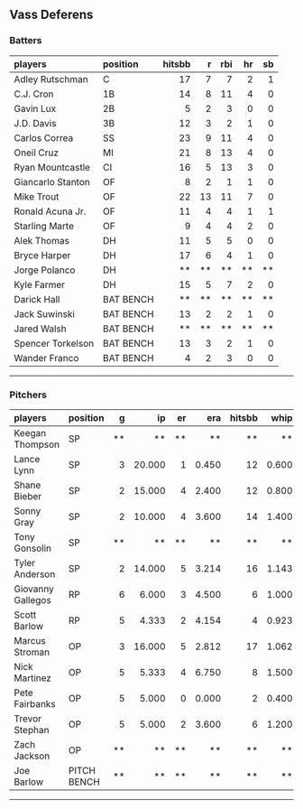 ## Vass Deferens

### Batters

 
|players           |position  | hitsbb|  r| rbi| hr| sb| 
|:-----------------|:---------|------:|--:|---:|--:|--:| 
|Adley Rutschman   |C         |     17|  7|   7|  2|  1| 
|C.J. Cron         |1B        |     14|  8|  11|  4|  0| 
|Gavin Lux         |2B        |      5|  2|   3|  0|  0| 
|J.D. Davis        |3B        |     12|  3|   2|  1|  0| 
|Carlos Correa     |SS        |     23|  9|  11|  4|  0| 
|Oneil Cruz        |MI        |     21|  8|  13|  4|  0| 
|Ryan Mountcastle  |CI        |     16|  5|  13|  3|  0| 
|Giancarlo Stanton |OF        |      8|  2|   1|  1|  0| 
|Mike Trout        |OF        |     22| 13|  11|  7|  0| 
|Ronald Acuna Jr.  |OF        |     11|  4|   4|  1|  1| 
|Starling Marte    |OF        |      9|  4|   4|  2|  0| 
|Alek Thomas       |DH        |     11|  5|   5|  0|  0| 
|Bryce Harper      |DH        |     17|  6|   4|  1|  0| 
|Jorge Polanco     |DH        |     **| **|  **| **| **| 
|Kyle Farmer       |DH        |     15|  5|   7|  2|  0| 
|Darick Hall       |BAT BENCH |     **| **|  **| **| **| 
|Jack Suwinski     |BAT BENCH |     13|  2|   2|  1|  0| 
|Jared Walsh       |BAT BENCH |     **| **|  **| **| **| 
|Spencer Torkelson |BAT BENCH |     13|  3|   2|  1|  0| 
|Wander Franco     |BAT BENCH |      4|  2|   3|  0|  0| 


* * *

### Pitchers

 
|players           |position    |  g|     ip| er|   era| hitsbb|  whip| so|  w| sv| 
|:-----------------|:-----------|--:|------:|--:|-----:|------:|-----:|--:|--:|--:| 
|Keegan Thompson   |SP          | **|     **| **|    **|     **|    **| **| **| **| 
|Lance Lynn        |SP          |  3| 20.000|  1| 0.450|     12| 0.600| 24|  3|  0| 
|Shane Bieber      |SP          |  2| 15.000|  4| 2.400|     12| 0.800| 18|  1|  0| 
|Sonny Gray        |SP          |  2| 10.000|  4| 3.600|     14| 1.400|  9|  0|  0| 
|Tony Gonsolin     |SP          | **|     **| **|    **|     **|    **| **| **| **| 
|Tyler Anderson    |SP          |  2| 14.000|  5| 3.214|     16| 1.143|  6|  1|  0| 
|Giovanny Gallegos |RP          |  6|  6.000|  3| 4.500|      6| 1.000|  4|  1|  1| 
|Scott Barlow      |RP          |  5|  4.333|  2| 4.154|      4| 0.923|  5|  1|  1| 
|Marcus Stroman    |OP          |  3| 16.000|  5| 2.812|     17| 1.062| 10|  0|  0| 
|Nick Martinez     |OP          |  5|  5.333|  4| 6.750|      8| 1.500|  6|  1|  2| 
|Pete Fairbanks    |OP          |  5|  5.000|  0| 0.000|      2| 0.400|  9|  0|  2| 
|Trevor Stephan    |OP          |  5|  5.000|  2| 3.600|      6| 1.200|  6|  0|  0| 
|Zach Jackson      |OP          | **|     **| **|    **|     **|    **| **| **| **| 
|Joe Barlow        |PITCH BENCH | **|     **| **|    **|     **|    **| **| **| **| 


* * *


